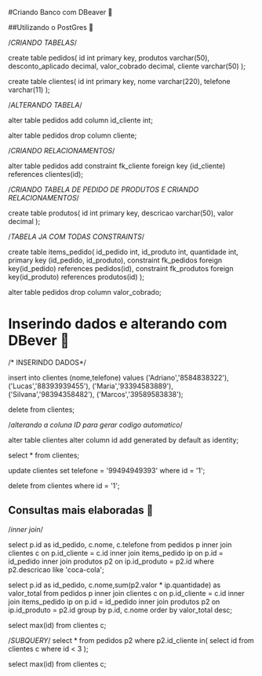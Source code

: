 #Criando Banco com DBeaver :bear:

##Utilizando o  PostGres :elephant:



/*CRIANDO TABELAS*/

create table pedidos(
id int primary key,
produtos varchar(50),
desconto_aplicado decimal,
valor_cobrado decimal,
cliente varchar(50)
);

create table clientes(
id int primary key,
nome varchar(220),
telefone varchar(11)
);

/*ALTERANDO TABELA*/

alter table pedidos 
add column id_cliente int;

alter table pedidos
drop column cliente;

/*CRIANDO RELACIONAMENTOS*/

alter table pedidos 
add constraint fk_cliente
foreign key (id_cliente)
references clientes(id);

/*CRIANDO TABELA DE PEDIDO DE PRODUTOS E CRIANDO RELACIONAMENTOS*/

create table produtos(
id int primary key,
descricao varchar(50),
valor decimal
);

/*TABELA JA COM TODAS CONSTRAINTS*/

create table items_pedido(
id_pedido int,
id_produto int,
quantidade int,
primary key (id_pedido, id_produto),
constraint fk_pedidos
	foreign key(id_pedido)
	references pedidos(id),
constraint fk_produtos
	foreign key(id_produto)
	references produtos(id)
);

alter table pedidos
drop column valor_cobrado;



# Inserindo dados e alterando com DBever :bear:

/* INSERINDO DADOS*/

insert  into clientes 
(nome,telefone)
values
('Adriano','8584838322'),
('Lucas','88393939455'),
('Maria','93394583889'),
('Silvana','98394358482'),
('Marcos','39589583838');

delete  from clientes;

/*alterando a coluna ID para gerar codigo automatico*/

alter table clientes 
alter column id
add generated by default as identity;

select * from clientes;

update clientes 
set telefone = '99494949393'
where id = '1';

delete from clientes
where id = '1';

## Consultas mais elaboradas  :page_with_curl:

/*inner join*/

select p.id as id_pedido, c.nome, c.telefone
from pedidos p
inner join clientes c 
on p.id_cliente = c.id
inner join items_pedido ip
on p.id  = id_pedido 
inner  join produtos p2
on ip.id_produto = p2.id
where p2.descricao like 'coca-cola';

select p.id as id_pedido, c.nome,sum(p2.valor * ip.quantidade) as valor_total
from pedidos p
inner join clientes c 
on p.id_cliente = c.id
inner join items_pedido ip
on p.id  = id_pedido 
inner  join produtos p2
on ip.id_produto = p2.id
group by p.id, c.nome 
order  by valor_total desc;


select max(id) from clientes c;

/*SUBQUERY*/
select * from pedidos p2 where p2.id_cliente in(
select id from clientes c where id < 3
);

select max(id) from clientes c;